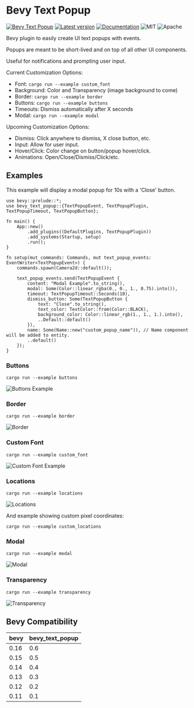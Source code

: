 # Bevy Text Popup

[![Bevy Text Popup](https://github.com/edouardpoitras/bevy_text_popup/actions/workflows/rust.yml/badge.svg?branch=main)](https://github.com/edouardpoitras/bevy_text_popup/actions/workflows/rust.yml)
[![Latest version](https://img.shields.io/crates/v/bevy_text_popup.svg)](https://crates.io/crates/bevy_text_popup)
[![Documentation](https://docs.rs/bevy_text_popup/badge.svg)](https://docs.rs/bevy_text_popup)
![MIT](https://img.shields.io/badge/license-MIT-blue.svg)
![Apache](https://img.shields.io/badge/license-Apache-blue.svg)

Bevy plugin to easily create UI text popups with events.

Popups are meant to be short-lived and on top of all other UI components.

Useful for notifications and prompting user input.

Current Customization Options:
- Font: `cargo run --example custom_font`
- Background: Color and Transparency (image background to come)
- Border: `cargo run --example border`
- Buttons: `cargo run --example buttons`
- Timeouts: Dismiss automatically after X seconds
- Modal: `cargo run --example modal`

Upcoming Customization Options:
- Dismiss: Click anywhere to dismiss, X close button, etc.
- Input: Allow for user input.
- Hover/Click: Color change on button/popup hover/click.
- Animations: Open/Close/Dismiss/Click/etc.

## Examples

This example will display a modal popup for 10s with a 'Close' button.

```rust,ignore
use bevy::prelude::*;
use bevy_text_popup::{TextPopupEvent, TextPopupPlugin, TextPopupTimeout, TextPopupButton};

fn main() {
    App::new()
        .add_plugins((DefaultPlugins, TextPopupPlugin))
        .add_systems(Startup, setup)
        .run();
}

fn setup(mut commands: Commands, mut text_popup_events: EventWriter<TextPopupEvent>) {
    commands.spawn(Camera2d::default());

    text_popup_events.send(TextPopupEvent {
        content: "Modal Example".to_string(),
        modal: Some(Color::linear_rgba(0., 0., 1., 0.75).into()),
        timeout: TextPopupTimeout::Seconds(10),
        dismiss_button: Some(TextPopupButton {
            text: "Close".to_string(),
            text_color: TextColor::from(Color::BLACK),
            background_color: Color::linear_rgb(1., 1., 1.).into(),
            ..Default::default()
        }),
        name: Some(Name::new("custom_popup_name")), // Name component will be added to entity.
        ..default()
    });
}
```

### Buttons

`cargo run --example buttons`

![Buttons Example](examples/buttons.png?raw=true "Buttons")

### Border

`cargo run --example border`

![Border](examples/border.png?raw=true "Border")

### Custom Font

`cargo run --example custom_font`

![Custom Font Example](examples/custom_font.png?raw=true "Custom Font")

### Locations

`cargo run --example locations`

![Locations](examples/locations.png?raw=true "Locations")

And example showing custom pixel coordinates:

`cargo run --example custom_locations`

### Modal

`cargo run --example modal`

![Modal](examples/modal.png?raw=true "Modal")

### Transparency

`cargo run --example transparency`

![Transparency](examples/transparency.png?raw=true "Transparency")

## Bevy Compatibility

|bevy|bevy_text_popup|
|---|---|
|0.16|0.6|
|0.15|0.5|
|0.14|0.4|
|0.13|0.3|
|0.12|0.2|
|0.11|0.1|
